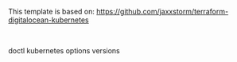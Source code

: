 This template is based on: https://github.com/jaxxstorm/terraform-digitalocean-kubernetes

<br>

doctl kubernetes options versions

<br>
